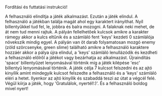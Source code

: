 Fordítási és futtatási instrukció!

A felhasználó elindítja a játék alkalmazást. Ezután a játék elindul. A felhasználó a játékban találja magát ahol egy karaktert irányíthat. Nyíl billentyűkkel tud fel, le, 
jobbra és balra mozogni. A falaknak neki mehet, de át nem tud menni rajtuk. A pályán fellelhetőek kulcsok amikre a karakter rámegy akkor a kulcs eltűnik és a számláló fent 
'keys' kezdeti  0 számlálója növekszik mindig egyel. A pályán van öt darab folyamatosan mozgó enemy (zöld szörcsenyke, green slime) található amikre a felhasználó karaktere 
hozzáér akkor a pálya újra elindul, a 'keys' számláló lenullázódik és kezdheti a felhasználó elölről a játékot vagy bezárhatja az alkalmazást. Újraindítás 'space' 
billentyűzet lenyomásával történik míg a játék kilépése 'esc' billentyű lenyomásával történik. A játék célja 7 kulcsot felszedni és az ajtó kinyílik amint mindegyik 
kulcsot felszedte a felhasználó és a 'keys' számláló eléri a hetet. Ilyenkor az ajtó kinyílik és szabaddá teszi az útat a végcél felé. Végül kiírja a játék, hogy 
'Gratulálok, nyertél!:)'.
És a felhasználó boldog mivel nyert!

